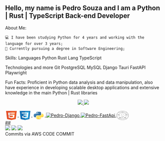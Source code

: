 ## Hello, my name is Pedro Souza and I am a Python | Rust | TypeScript Back-end Developer
About Me:

    💻 I have been studying Python for 4 years and working with the language for over 3 years;
    📖 Currently pursuing a degree in Software Engineering;

Skills:
Languages
    Python
    Rust Lang
    TypeScript

Technologies and more
    Git
    PostgreSQL
    MySQL
    Django
    Tauri
    FastAPI
    Playwright

Fun Facts: Proficient in Python data analysis and data manipulation, also have experience in developing scalable desktop applications and extensive knowledge in the main Python | Rust libraries
<div align="center">
  <a href="https://github.com/pedro1840">
  <img height="180em" src="https://github-readme-stats.vercel.app/api?username=pedro1840&show_icons=true&theme=dracula&include_all_commits=true&count_private=true"/>
  <img height="180em" src="https://github-readme-stats.vercel.app/api/top-langs/?username=pedro1840&layout=compact&langs_count=7&theme=dracula"/>
</div>
<div style="display: inline_block"><br>
  <img align="center" alt="Pedro-HTML" height="30" width="40" src="https://raw.githubusercontent.com/devicons/devicon/master/icons/html5/html5-original.svg">
  <img align="center" alt="Pedro-CSS" height="30" width="40" src="https://raw.githubusercontent.com/devicons/devicon/master/icons/css3/css3-original.svg">
  <img align="center" alt="Pedro-Python" height="30" width="40" src="https://raw.githubusercontent.com/devicons/devicon/master/icons/python/python-original.svg">
  <img align="center" alt="Pedro-Django" height="30" width="40" src="https://cdn.jsdelivr.net/gh/devicons/devicon/icons/django/django-plain.svg">
  <img align="center" alt="Pedro-FastApi" height="30" width="40" src="https://cdn.jsdelivr.net/gh/devicons/devicon/icons/fastapi/fastapi-original.svg">
  <img align="center" alt="Pedro-Rust" height="30" width="40" src="https://raw.githubusercontent.com/devicons/devicon/6910f0503efdd315c8f9b858234310c06e04d9c0/icons/rust/rust-line.svg">
</div>
##
<div> 
  <a href="https://www.instagram.com/pedro_sou18/" target="_blank"><img src="https://img.shields.io/badge/-Instagram-%23E4405F?style=for-the-badge&logo=instagram&logoColor=white" target="_blank"></a>
  <a href = "mailto:pedrocontato1840@gmail.com"><img src="https://img.shields.io/badge/-Gmail-%23333?style=for-the-badge&logo=gmail&logoColor=white" target="_blank"></a>
  <a href="https://www.linkedin.com/in/pedro-souza-3966aa22b/" target="_blank"><img src="https://img.shields.io/badge/-LinkedIn-%230077B5?style=for-the-badge&logo=linkedin&logoColor=white" target="_blank"></a>
</div>
Commits via AWS CODE COMMIT
